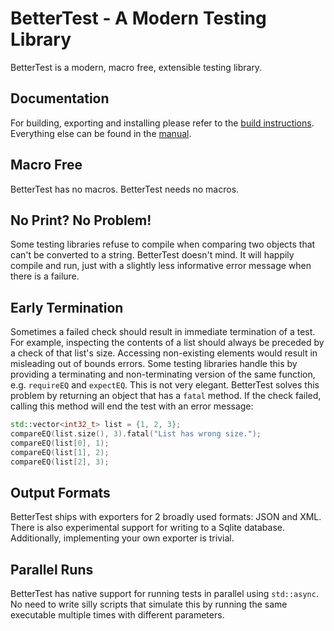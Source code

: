 # BetterTest - A Modern Testing Library

BetterTest is a modern, macro free, extensible testing library.

## Documentation

For building, exporting and installing please refer to the [build instructions](build_instructions.md). Everything else
can be found in the [manual](https://github.com/TimZoet/BetterTest-manual).

## Macro Free

BetterTest has no macros. BetterTest needs no macros.

## No Print? No Problem!

Some testing libraries refuse to compile when comparing two objects that can't be converted to a string. BetterTest
doesn't mind. It will happily compile and run, just with a slightly less informative error message when there is a
failure.

## Early Termination

Sometimes a failed check should result in immediate termination of a test. For example, inspecting the contents of a
list should always be preceded by a check of that list's size. Accessing non-existing elements would result in
misleading out of bounds errors. Some testing libraries handle this by providing a terminating and non-terminating
version of the same function, e.g. `requireEQ` and `expectEQ`. This is not very elegant. BetterTest solves
this problem by returning an object that has a `fatal` method. If the check failed, calling this method will end
the test with an error message:

```cpp
std::vector<int32_t> list = {1, 2, 3};
compareEQ(list.size(), 3).fatal("List has wrong size.");
compareEQ(list[0], 1);
compareEQ(list[1], 2);
compareEQ(list[2], 3);
```

## Output Formats

BetterTest ships with exporters for 2 broadly used formats: JSON and XML. There is also experimental support for writing
to a Sqlite database. Additionally, implementing your own exporter is trivial.

## Parallel Runs

BetterTest has native support for running tests in parallel using `std::async`. No need to write silly scripts
that simulate this by running the same executable multiple times with different parameters.
